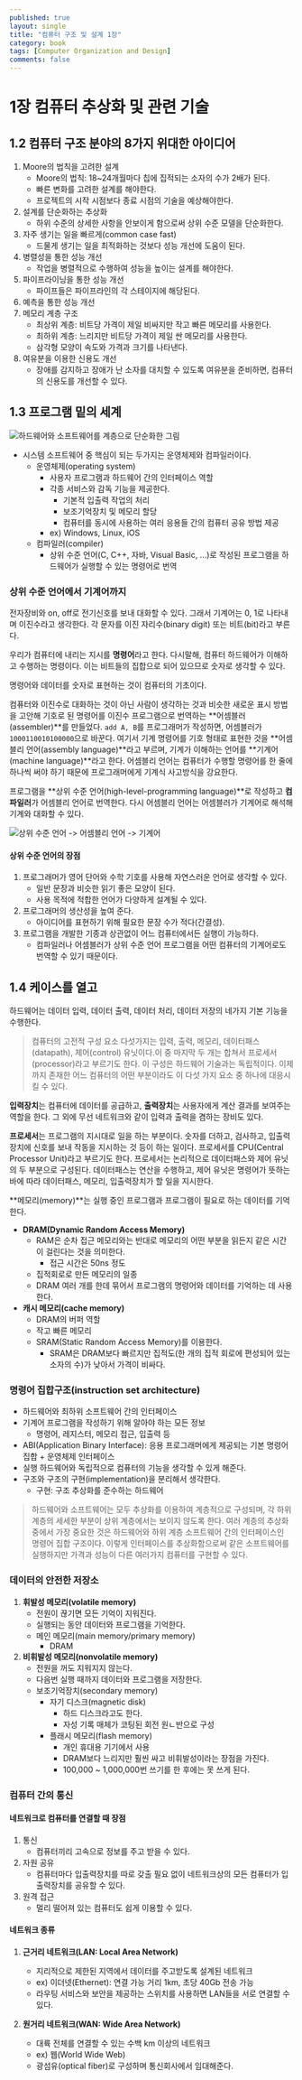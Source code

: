 ```yaml
---
published: true
layout: single
title: "컴퓨터 구조 및 설계 1장"
category: book
tags: [Computer Organization and Design]
comments: false
---
```


# 1장 컴퓨터 추상화 및 관련 기술

## 1.2 컴퓨터 구조 분야의 8가지 위대한 아이디어

1. Moore의 법칙을 고려한 설계
   - Moore의 법칙: 18~24개월마다 칩에 집적되는 소자의 수가 2배가 된다.
   - 빠른 변화를 고려한 설계를 해야한다.
   - 프로젝트의 시작 시점보다 종료 시점의 기술을 예상해야한다.
2. 설계를 단순화하는 추상화
   - 하위 수준의 상세한 사항을 안보이게 함으로써 상위 수준 모델을 단순화한다.
3. 자주 생기는 일을 빠르게(common case fast)
   - 드물게 생기는 일을 최적화하는 것보다 성능 개선에 도움이 된다.
4. 병렬성을 통한 성능 개선
   - 작업을 병렬적으로 수행하여 성능을 높이는 설계를 해야한다.
5. 파이프라이닝을 통한 성능 개선
   - 파이프들은 파이프라인의 각 스테이지에 해당된다.
6. 예측을 통한 성능 개선
7. 메모리 계층 구조
   - 최상위 계층: 비트당 가격이 제일 비싸지만 작고 빠른 메모리를 사용한다.
   - 최하위 계층: 느리지만 비트당 가격이 제일 싼 메모리를 사용한다.
   - 삼각형 모양이 속도와 가격과 크기를 나타낸다.
8. 여유분을 이용한 신용도 개선
   - 장애를 감지하고 장애가 난 소자를 대치할 수 있도록 여유분을 준비하면, 컴퓨터의 신용도를 개선할 수 있다.

## 1.3 프로그램 밑의 세계

![하드웨어와 소프트웨어를 계층으로 단순화한 그림](/assets/images/hardware_and_software.jpg)

- 시스템 소프트웨어 중 핵심이 되는 두가지는 운영체제와 컴파일러이다.
  - 운영체제(operating system)
    - 사용자 프로그램과 하드웨어 간의 인터페이스 역할
    - 각종 서비스와 감독 기능을 제공한다.
      - 기본적 입출력 작업의 처리
      - 보조기억장치 및 메모리 할당
      - 컴퓨터를 동시에 사용하는 여러 응용들 간의 컴퓨터 공유 방법 제공
    - ex) Windows, Linux, iOS
  - 컴파일러(compiler)
    - 상위 수준 언어(C, C++, 자바, Visual Basic, ...)로 작성된 프로그램을 하드웨어가 실행할 수 있는 명령어로 번역

### 상위 수준 언어에서 기계어까지

전자장비와 on, off로 전기신호를 보내 대화할 수 있다. 그래서 기계어는 0, 1로 나타내며 이진수라고 생각한다. 각 문자를 이진 자리수(binary digit) 또는 비트(bit)라고 부른다.

우리가 컴퓨터에 내리는 지시를 **명령어**라고 한다. 다시말해, 컴퓨터 하드웨어가 이해하고 수행하는 명령이다. 이는 비트들의 집합으로 되어 있으므로 숫자로 생각할 수 있다.

명령어와 데이터를 숫자로 표현하는 것이 컴퓨터의 기초이다.

컴퓨터와 이진수로 대화하는 것이 아닌 사람이 생각하는 것과 비슷한 새로운 표시 방법을 고안해 기호로 된 명령어를 이진수 프로그램으로 번역하는 **어셈블러(assembler)**를 만들었다. `add A, B`를 프로그래머가 작성하면, 어셈블러가 `1000110010100000`으로 바꾼다. 여기서 기계 명령어를 기호 형태로 표현한 것을 **어셈블리 언어(assembly language)**라고 부르며, 기계가 이해하는 언어를 **기계어(machine language)**라고 한다. 어셈블리 언어는 컴퓨터가 수행할 명령어를 한 줄에 하나씩 써야 하기 때문에 프로그래머에게 기계식 사고방식을 강요한다.

프로그램을 **상위 수준 언어(high-level-programming language)**로 작성하고 **컴파일러**가 어셈블리 언어로 번역한다. 다시 어셈블리 언어는 어셈블러가 기계어로 해석해 기계와 대화할 수 있다.

![상위 수준 언어 -> 어셈블리 언어 -> 기계어](/assets/images/high_level_assembly_machine.gif)

#### 상위 수준 언어의 장점

1. 프로그래머가 영어 단어와 수학 기호를 사용해 자연스러운 언어로 생각할 수 있다.
   - 일반 문장과 비슷한 읽기 좋은 모양이 된다.
   - 사용 목적에 적합한 언어가 다양하게 설계될 수 있다.
2. 프로그래머의 생산성을 높여 준다.
   - 아이디어를 표현하기 위해 필요한 문장 수가 적다(간결성).
3. 프로그램을 개발한 기종과 상관없이 어느 컴퓨터에서든 실행이 가능하다.
   - 컴파일러나 어셈블러가 상위 수준 언어 프로그램을 어떤 컴퓨터의 기계어로도 번역할 수 있기 때문이다.

## 1.4 케이스를 열고

하드웨어는 데이터 입력, 데이터 출력, 데이터 처리, 데이터 저장의 네가지 기본 기능을 수행한다.

> 컴퓨터의 고전적 구성 요소 다섯가지는 입력, 출력, 메모리, 데이터패스(datapath), 제어(control) 유닛이다.이 중 마지막 두 개는 합쳐서 프로세서(processor)라고 부르기도 한다. 이 구성은 하드웨어 기술과는 독립적이다. 이제까지 존재한 어느 컴퓨터의 어떤 부분이라도 이 다섯 가지 요소 중 하나에 대응시킬 수 있다.

**입력장치**는 컴퓨터에 데이터를 공급하고, **출력장치**는 사용자에게 계산 결과를 보여주는 역할을 한다. 그 외에 무선 네트워크와 같이 입력과 출력을 겸하는 장비도 있다.

**프로세서**는 프로그램의 지시대로 일을 하는 부분이다. 숫자를 더하고, 검사하고, 입출력장치에 신호를 보내 작동을 지시하는 것 등이 하는 일이다. 프로세서를 CPU(Central Processor Unit)라고 부르기도 한다. 프로세서는 논리적으로 데이터패스와 제어 유닛의 두 부분으로 구성된다. 데이터패스는 연산을 수행하고, 제어 유닛은 명령어가 뜻하는 바에 따라 데이터패스, 메모리, 입출력장치가 할 일을 지시한다.

**메모리(memory)**는 실행 중인 프로그램과 프로그램이 필요로 하는 데이터를 기억한다.

- **DRAM(Dynamic Random Access Memory)**
  - RAM은 순차 접근 메모리와는 반대로 메모리의 어떤 부분을 읽든지 같은 시간이 걸린다는 것을 의미한다.
    - 접근 시간은 50ns 정도
  - 집적회로로 만든 메모리의 일종
  - DRAM 여러 개를 한데 묶어서 프로그램의 명령어와 데이터를 기억하는 데 사용한다.
- **캐시 메모리(cache memory)**
  - DRAM의 버퍼 역할
  - 작고 빠른 메모리
  - SRAM(Static Random Access Memory)를 이용한다.
    - SRAM은 DRAM보다 빠르지만 집적도(한 개의 집적 회로에 편성되어 있는 소자의 수)가 낮아서 가격이 비싸다.

### 명령어 집합구조(instruction set architecture)

- 하드웨어와 최하위 소프트웨어 간의 인터페이스
- 기계어 프로그램을 작성하기 위해 알아야 하는 모든 정보
  - 명령어, 레지스터, 메모리 접근, 입출력 등
- ABI(Application Binary Interface): 응용 프로그래머에게 제공되는 기본 명령어 집합 + 운영체제 인터페이스
- 실행 하드웨어와 독립적으로 컴퓨터의 기능을 생각할 수 있게 해준다.
- 구조와 구조의 구현(implementation)을 분리해서 생각한다.
  - 구현: 구조 추상화를 준수하는 하드웨어

> 하드웨어와 소프트웨어는 모두 추상화를 이용하여 계층적으로 구성되며, 각 하위 계층의 세세한 부분이 상위 계층에서는 보이지 않도록 한다. 여러 계층의 추상화 중에서 가장 중요한 것은 하드웨어와 하위 계층 소프트웨어 간의 인터페이스인 명령어 집합 구조이다. 이렇게 인터페이스를 추상화함으로써 같은 소프트웨어를 실행하지만 가격과 성능이 다른 여러가지 컴퓨터를 구현할 수 있다.

### 데이터의 안전한 저장소

1. **휘발성 메모리(volatile memory)**
   - 전원이 끊기면 모든 기억이 지워진다.
   - 실행되는 동안 데이터와 프로그램을 기억한다.
   - 메인 메모리(main memory/primary memory)
     - DRAM
2. **비휘발성 메모리(nonvolatile memory)**
   - 전원을 꺼도 지워지지 않는다.
   - 다음번 실행 때까지 데이터와 프로그램을 저장한다.
   - 보조기억장치(secondary memory)
     - 자기 디스크(magnetic disk)
       - 하드 디스크라고도 한다.
       - 자성 기록 매체가 코팅된 회전 원ㄴ반으로 구성
     - 플래시 메모리(flash memory)
       - 개인 휴대용 기기에서 사용
       - DRAM보다 느리지만 훨씬 싸고 비휘발성이라는 장점을 가진다.
       - 100,000 ~ 1,000,000번 쓰기를 한 후에는 못 쓰게 된다.

### 컴퓨터 간의 통신

#### 네트워크로 컴퓨터를 연결할 때 장점

1. 통신
   - 컴퓨터끼리 고속으로 정보를 주고 받을 수 있다.
2. 자원 공유
   - 컴퓨터마다 입출력장치를 따로 갖출 필요 없이 네트워크상의 모든 컴퓨터가 입출력장치를 공유할 수 있다.
3. 원격 접근
   - 멀리 떨어져 있는 컴퓨터도 쉽게 이용할 수 있다.

#### 네트워크 종류

1. **근거리 네트워크(LAN: Local Area Network)**

   - 지리적으로 제한된 지역에서 데이터를 주고받도록 설계된 네트워크
   - ex) 이더넷(Ethernet): 연결 가능 거리 1km, 초당 40Gb 전송 가능
   - 라우팅 서비스와 보안을 제공하는 스위치를 사용하면 LAN들을 서로 연결할 수 있다.

2. **원거리 네트워크(WAN: Wide Area Network)**
   - 대륙 전체를 연결할 수 있는 수백 km 이상의 네트워크
   - ex) 웹(World Wide Web)
   - 광섬유(optical fiber)로 구성하며 통신회사에서 임대해준다.
